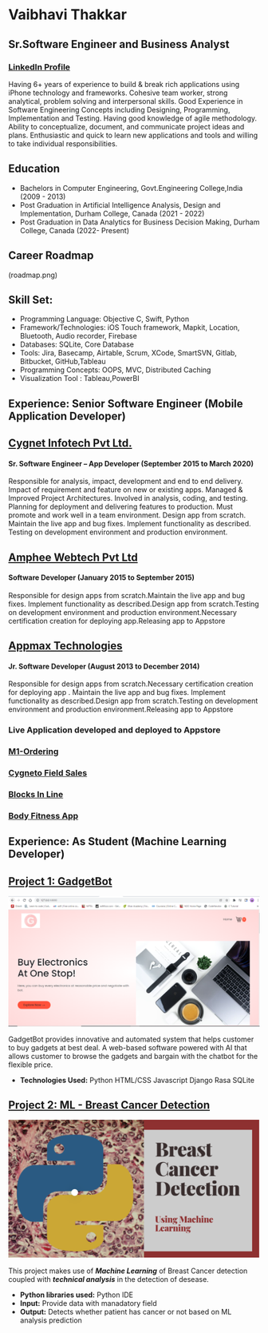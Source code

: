 # Vaibhavi Thakkar
## Sr.Software Engineer and Business Analyst
### [LinkedIn Profile](https://www.linkedin.com/in/vaibhavi-khakhkhar-thakkar-0b54005a)

Having 6+ years of experience to build & break rich applications using iPhone technology and frameworks. Cohesive team worker, strong analytical, problem solving and interpersonal skills. Good Experience in Software Engineering Concepts including Designing, Programming, Implementation and Testing. Having good knowledge of agile methodology. Ability to conceptualize, document, and communicate project ideas and plans. Enthusiastic and quick to learn new applications and tools and willing to take individual responsibilities.

## Education
* Bachelors in Computer Engineering, Govt.Engineering College,India (2009 - 2013)
* Post Graduation in Artificial Intelligence Analysis, Design and Implementation, Durham College, Canada (2021 - 2022)
* Post Graduation in Data Analytics for Business Decision Making, Durham College, Canada (2022- Present)

## Career Roadmap
(roadmap.png)


## Skill Set:
* Programming Language: Objective C, Swift, Python
* Framework/Technologies: iOS Touch framework, Mapkit, Location, Bluetooth, Audio recorder, Firebase
* Databases: SQLite, Core Database
* Tools: Jira, Basecamp, Airtable, Scrum, XCode, SmartSVN, Gitlab, Bitbucket, GitHub,Tableau
* Programming Concepts: OOPS, MVC, Distributed Caching
* Visualization Tool : Tableau,PowerBI

## Experience: Senior Software Engineer (Mobile Application Developer)

## <ins>  Cygnet Infotech Pvt Ltd.
#### Sr. Software Engineer – App Developer (September 2015 to March 2020)
Responsible for analysis, impact, development and end to end delivery. Impact of requirement and feature on new or existing apps. Managed & Improved Project Architectures. Involved in analysis, coding, and testing. Planning for deployment and delivering features to production. Must promote and work well in a team environment. Design app from scratch. Maintain the live app and bug fixes. Implement functionality as described. Testing on development environment and production environment.

## <ins> Amphee Webtech Pvt Ltd
#### Software Developer (January 2015 to September 2015)
Responsible for design apps from scratch.Maintain the live app and bug fixes. Implement functionality as described.Design app from scratch.Testing on development environment and production environment.Necessary certification creation for deploying app.Releasing app to Appstore

## <ins> Appmax Technologies
#### Jr. Software Developer (August 2013 to December 2014)
Responsible for design apps from scratch.Necessary certification creation for deploying app . Maintain the live app and bug fixes. Implement functionality as described.Design app from scratch.Testing on development environment and production environment.Releasing app to Appstore

### Live Application developed and deployed to Appstore
### [M1-Ordering](https://apps.apple.com/us/app/grocery-order-cygneto-order/id1217775259)
### [Cygneto Field Sales](https://apps.apple.com/us/app/cygneto-field-sales/id1174884191?platform=iphone)
### [Blocks In Line](https://apps.apple.com/ie/app/blocks-in-line/id809376108#?platform=iphone)
### [Body Fitness App](https://apps.apple.com/ie/app/blocks-in-line/id809376108#?platform=iphone)

## Experience: As Student (Machine Learning Developer)

## [Project 1: GadgetBot]([https://github.com/TVaibhavi/GadgetChatbot])
![Gadget Chatbot](GadgetBot.png)

GadgetBot provides innovative and automated system that helps customer to buy gadgets at best deal. A web-based software powered with AI that allows customer to browse the gadgets and bargain with the chatbot for the flexible price.

* **Technologies Used:** 
Python
HTML/CSS
Javascript
Django
Rasa
SQLite


## [Project 2: ML - Breast Cancer Detection](https://github.com/TVaibhavi/Breast_Cancer_Lab1)
![Breast Cancer Detection](MLpng.png)


This project makes use of ***Machine Learning*** of Breast Cancer detection coupled with ***technical analysis*** in the detection of desease.
* **Python libraries used:** Python IDE
* **Input:** Provide data with manadatory field 
* **Output:** Detects whether patient has cancer or not based on ML analysis prediction
